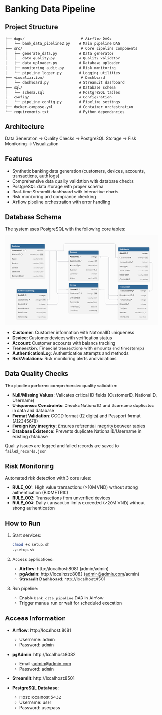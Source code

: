 # Banking Data Pipeline

## Project Structure
```
├── dags/                          # Airflow DAGs
│   └── bank_data_pipeline2.py    # Main pipeline DAG
├── src/                           # Core pipeline components
│   ├── generate_data.py          # Data generator
│   ├── data_quality.py           # Quality validator
│   ├── data_uploader.py          # Database uploader
│   ├── monitoring_audit.py       # Risk monitoring
│   └── pipeline_logger.py        # Logging utilities
├── visualization/                 # Dashboard
│   └── dashboard.py              # Streamlit dashboard
├── sql/                          # Database schema
│   └── schema.sql                # PostgreSQL tables
├── config/                       # Configuration
│   └── pipeline_config.py        # Pipeline settings
├── docker-compose.yml            # Container orchestration
└── requirements.txt              # Python dependencies
```

## Architecture
Data Generation → Quality Checks → PostgreSQL Storage → Risk Monitoring → Visualization

## Features
- Synthetic banking data generation (customers, devices, accounts, transactions, auth logs)
- Comprehensive data quality validation with database checks
- PostgreSQL data storage with proper schema
- Real-time Streamlit dashboard with interactive charts
- Risk monitoring and compliance checking
- Airflow pipeline orchestration with error handling

## Database Schema
The system uses PostgreSQL with the following core tables:

![Database Schema](img/image.png)

- **Customer**: Customer information with NationalID uniqueness
- **Device**: Customer devices with verification status
- **Account**: Customer accounts with balance tracking
- **Transaction**: Financial transactions with amounts and timestamps
- **AuthenticationLog**: Authentication attempts and methods
- **RiskViolations**: Risk monitoring alerts and violations

## Data Quality Checks
The pipeline performs comprehensive quality validation:
- **Null/Missing Values**: Validates critical ID fields (CustomerID, NationalID, Username)
- **Uniqueness Constraints**: Checks NationalID and Username duplicates in data and database
- **Format Validation**: CCCD format (12 digits) and Passport format (A12345678)
- **Foreign Key Integrity**: Ensures referential integrity between tables
- **Database Existence**: Prevents duplicate NationalID/Username in existing database

Quality issues are logged and failed records are saved to `failed_records.json`

## Risk Monitoring
Automated risk detection with 3 core rules:
- **RULE_001**: High value transactions (>10M VND) without strong authentication (BIOMETRIC)
- **RULE_002**: Transactions from unverified devices
- **RULE_003**: Daily transaction limits exceeded (>20M VND) without strong authentication

## How to Run
1. Start services:
   ```bash
   chmod +x setup.sh
   ./setup.sh
   ```


2. Access applications:
   - **Airflow**: http://localhost:8081 (admin/admin)
   - **pgAdmin**: http://localhost:8082 (admin@admin.com/admin)
   - **Streamlit Dashboard**: http://localhost:8501

3. Run pipeline:
   - Enable `bank_data_pipeline` DAG in Airflow
   - Trigger manual run or wait for scheduled execution

## Access Information
- **Airflow**: http://localhost:8081
  - Username: admin
  - Password: admin

- **pgAdmin**: http://localhost:8082
  - Email: admin@admin.com
  - Password: admin

- **Streamlit**: http://localhost:8501

- **PostgreSQL Database**:
  - Host: localhost:5432
  - Username: user
  - Password: userpass